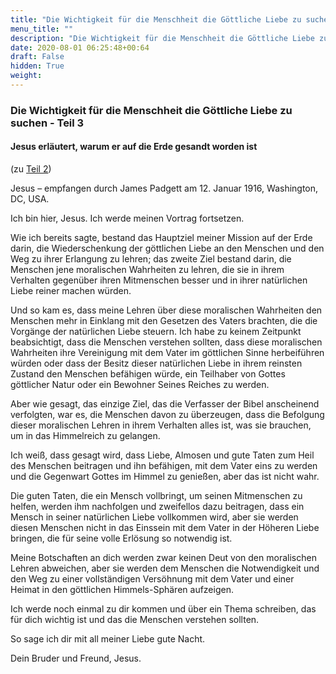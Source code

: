 ```yaml
---
title: "Die Wichtigkeit für die Menschheit die Göttliche Liebe zu suchen - Teil 3"
menu_title: ""
description: "Die Wichtigkeit für die Menschheit die Göttliche Liebe zu suchen - Teil 3"
date: 2020-08-01 06:25:48+00:64
draft: False
hidden: True
weight:
---
```

### Die Wichtigkeit für die Menschheit die Göttliche Liebe zu suchen - Teil 3

#### Jesus erläutert, warum er auf die Erde gesandt worden ist

(zu [Teil 2](/padgett-botschaften/padgett-botschaften-in-reihenfolge-des-datums/padgett-botschaften-1916/die-wichtigkeit-fuer-die-menschheit-die-goettliche-liebe-zu-suchen-teil-2-jep-jesus-11-januar-1916/))

Jesus – empfangen durch James Padgett am 12. Januar 1916, Washington, DC, USA.

Ich bin hier, Jesus. Ich werde meinen Vortrag fortsetzen.

Wie ich bereits sagte, bestand das Hauptziel meiner Mission auf der Erde darin, die Wiederschenkung der göttlichen Liebe an den Menschen und den Weg zu ihrer Erlangung zu lehren; das zweite Ziel bestand darin, die Menschen jene moralischen Wahrheiten zu lehren, die sie in ihrem Verhalten gegenüber ihren Mitmenschen besser und in ihrer natürlichen Liebe reiner machen würden.

Und so kam es, dass meine Lehren über diese moralischen Wahrheiten den Menschen mehr in Einklang mit den Gesetzen des Vaters brachten, die die Vorgänge der natürlichen Liebe steuern. Ich habe zu keinem Zeitpunkt beabsichtigt, dass die Menschen verstehen sollten, dass diese moralischen Wahrheiten ihre Vereinigung mit dem Vater im göttlichen Sinne herbeiführen würden oder dass der Besitz dieser natürlichen Liebe in ihrem reinsten Zustand den Menschen befähigen würde, ein Teilhaber von Gottes göttlicher Natur oder ein Bewohner Seines Reiches zu werden.

Aber wie gesagt, das einzige Ziel, das die Verfasser der Bibel anscheinend verfolgten, war es, die Menschen davon zu überzeugen, dass die Befolgung dieser moralischen Lehren in ihrem Verhalten alles ist, was sie brauchen, um in das Himmelreich zu gelangen.

Ich weiß, dass gesagt wird, dass Liebe, Almosen und gute Taten zum Heil des Menschen beitragen und ihn befähigen, mit dem Vater eins zu werden und die Gegenwart Gottes im Himmel zu genießen, aber das ist nicht wahr.

Die guten Taten, die ein Mensch vollbringt, um seinen Mitmenschen zu helfen, werden ihm nachfolgen und zweifellos dazu beitragen, dass ein Mensch in seiner natürlichen Liebe vollkommen wird, aber sie werden diesen Menschen nicht in das Einssein mit dem Vater in der Höheren Liebe bringen, die für seine volle Erlösung so notwendig ist.

Meine Botschaften an dich werden zwar keinen Deut von den moralischen Lehren abweichen, aber sie werden dem Menschen die Notwendigkeit und den Weg zu einer vollständigen Versöhnung mit dem Vater und einer Heimat in den göttlichen Himmels-Sphären aufzeigen.

Ich werde noch einmal zu dir kommen und über ein Thema schreiben, das für dich wichtig ist und das die Menschen verstehen sollten.

So sage ich dir mit all meiner Liebe gute Nacht.

Dein Bruder und Freund, Jesus.
